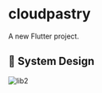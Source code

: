 # cloudpastry

A new Flutter project.

## 🎨 System Design

![lib2](https://github.com/user-attachments/assets/97446f91-a982-4a38-b07c-a7f773fa33ca)
